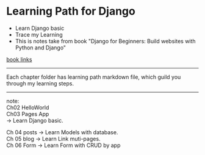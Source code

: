 # Learning Path for Django

* Learn Django basic
* Trace my Learning
* This is notes take from book "Django for Beginners: Build websites with Python and Django"

[book links](https://www.amazon.com/Django-Beginners-Build-websites-Python/dp/1983172669?tag=hackr-20&geniuslink=true)

---
Each chapter folder has learning path markdown file, which guild you through my learning steps.

---
note:  
Ch02 HelloWorld  
Ch03 Pages App  
-> Learn Django basic.

Ch 04 posts -> Learn Models with database.  
Ch 05 blog  -> Learn Link muti-pages.  
Ch 06 Form  -> Learn Form with CRUD by app  
